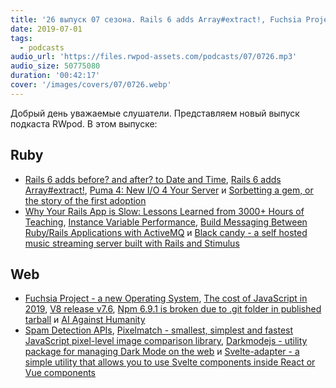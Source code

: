 ```yaml
---
title: '26 выпуск 07 сезона. Rails 6 adds Array#extract!, Fuchsia Project, Sorbetting a gem, Black candy, Pixelmatch и прочее'
date: 2019-07-01
tags:
  - podcasts
audio_url: 'https://files.rwpod-assets.com/podcasts/07/0726.mp3'
audio_size: 50775080
duration: '00:42:17'
cover: '/images/covers/07/0726.webp'
---
```


Добрый день уважаемые слушатели. Представляем новый выпуск подкаста RWpod. В этом выпуске:

## Ruby

- [Rails 6 adds before? and after? to Date and Time](https://blog.bigbinary.com/2019/06/26/rails-6-adds-before-and-after-to-date-and-time.html), [Rails 6 adds Array#extract!](https://blog.bigbinary.com/2019/06/24/rails-6-adds-array-extract.html), [Puma 4: New I/O 4 Your Server](https://schneems.com/2019/06/26/puma-4-new-io-4-your-server/) и [Sorbetting a gem, or the story of the first adoption](https://dev.to/evilmartians/sorbetting-a-gem-or-the-story-of-the-first-adoption-3j3p)
- [Why Your Rails App is Slow: Lessons Learned from 3000+ Hours of Teaching](https://www.speedshop.co/2019/06/17/what-i-learned-teaching-rails-performance.html), [Instance Variable Performance](https://tenderlovemaking.com/2019/06/26/instance-variable-performance.html), [Build Messaging Between Ruby/Rails Applications with ActiveMQ](https://dev.to/kirillshevch/build-messaging-between-ruby-rails-applications-with-activemq-4fin) и [Black candy - a self hosted music streaming server built with Rails and Stimulus](https://github.com/aidewoode/black_candy)

## Web

- [Fuchsia Project - a new Operating System](https://fuchsia.dev/), [The cost of JavaScript in 2019](https://v8.dev/blog/cost-of-javascript-2019), [V8 release v7.6](https://v8.dev/blog/v8-release-76), [Npm 6.9.1 is broken due to .git folder in published tarball](https://npm.community/t/npm-6-9-1-is-broken-due-to-git-folder-in-published-tarball/8454) и [AI Against Humanity](https://cpury.github.io/ai-against-humanity/)
- [Spam Detection APIs](https://css-tricks.com/spam-detection-apis/), [Pixelmatch - smallest, simplest and fastest JavaScript pixel-level image comparison library](https://github.com/mapbox/pixelmatch), [Darkmodejs - utility package for managing Dark Mode on the web](https://github.com/Assortment/darkmodejs) и [Svelte-adapter - a simple utility that allows you to use Svelte components inside React or Vue components](https://github.com/pngwn/svelte-adapter)
